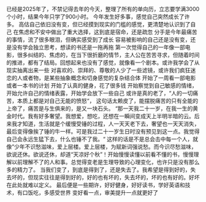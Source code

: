 已经是2025年了，不禁记得去年的今天，整理了所有的单向历，立志要学满3000个小时，结果今年只学了900小时。 
今年发生好多事，感觉自己突然成长了许多。 
高估自己依旧没有变，但已经摸到现实的门槛的感觉，更清楚地认识到了自己
在焦虑和不安中做出了重大选择，这到底是宿命，还是疏忽
分手是今年最痛苦的事情，流了很多眼泪，但确实感受到了成长
容易被影响的自己还是没有变，还是没有学会独立思考，想读的书还是一拖再拖
第一次觉得自己的一年像一部电影，很多纠结的、焦虑的，在当下很折磨的情节，主人公在苦苦寻求，但随着时间的推进，都有了结局。回想起来也没有了感觉，就像看一个剧本。或许我学会了从现实抽离出来一些
对喜欢的、崇拜的、尊敬的人少了一些滤镜，或许我们疯狂迷恋的人或者物，是某些抽象概念和切身感觉的复杂结合体
开始了一周看一部电影或者一本书的计划
开始了认真的健身，花了很多钱
开始察觉到自己敏感的情绪，开始允许自己的情绪表露，开始学会放下一些自己
或许是真的老了，“人的一切痛苦，本质上都是对自己无能的愤怒“， 这句话太赖皮了，能摆脱痛苦的只有全能的上帝了，痛苦是与生俱来的，是又一块石头。
“那一天我二十一岁，在我一生的黄金时代。我有好多奢望。我想爱，想吃，还想在一瞬间变成天上半明半暗的云。后来我才知道，生活就是个缓慢受锤的过程，人一天天老下去，奢望也一天天消失，最后变得像挨了锤的牛一样。可是我过二十一岁生日时没有预见到这一点。我觉得自己会永远生猛下去，什么也锤不了我。“ 这样的话是不是总会击中每一个人，就像”少年不识愁滋味，爱上层楼。爱上层楼，为赋新词强说愁。而今识尽愁滋味，欲说还休。欲说还休，却道“天凉好个秋”！开始慢慢读懂以前看不懂的书，慢慢理解以前理解不了的人和事。总觉得变老是生理导致的心理变化，也许只是没有那么多的精力了。
当我们变了，到底是得到了，还是失去了。我希望是得到好的，失去坏的，但现实往往是得到好的，好的也有坏的，失去坏的，坏的也有好的。好坏在此处就难以定义。
最后便是一些期许，好好健身，好好读书，学好英语和技术，有口饭吃，多感受世界
变好看一点，审美提升一点就更好了
